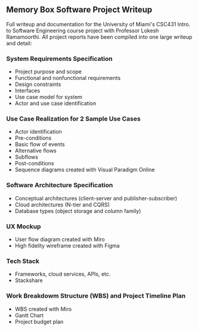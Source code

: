 ## Memory Box Software Project Writeup
Full writeup and documentation for the University of Miami's CSC431 Intro. to Software Engineering course project with Professor Lokesh Ramamoorthi.
All project reports have been compiled into one large writeup and detail:

### System Requirements Specification
- Project purpose and scope
- Functional and nonfunctional requirements
- Design constraints
- Interfaces
- Use case model for system
- Actor and use case identification

### Use Case Realization for 2 Sample Use Cases
- Actor identification
- Pre-conditions
- Basic flow of events
- Alternative flows
- Subflows
- Post-conditions
- Sequence diagrams created with Visual Paradigm Online

### Software Architecture Specification
- Conceptual architectures (client-server and publisher-subscriber)
- Cloud architectures (N-tier and CQRS)
- Database types (object storage and column family)

### UX Mockup
- User flow diagram created with Miro
- High fidelity wireframe created with Figma

### Tech Stack
- Frameworks, cloud services, APIs, etc. 
- Stackshare

### Work Breakdowm Structure (WBS) and Project Timeline Plan
- WBS created with Miro
- Gantt Chart
- Project budget plan
